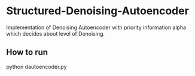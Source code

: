 # Structured-Denoising-Autoencoder
Implementation of Denoising Autoencoder with priority information alpha which decides about level of Denoising.

How to run
------------

python dautoencoder.py

